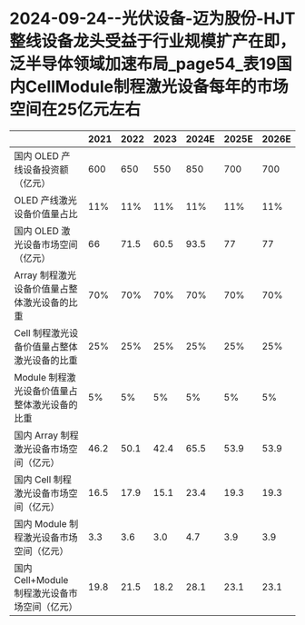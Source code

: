 # 2024-09-24--光伏设备-迈为股份-HJT整线设备龙头受益于行业规模扩产在即，泛半导体领域加速布局_page54_表19国内CellModule制程激光设备每年的市场空间在25亿元左右

| | 2021 | 2022 | 2023 | 2024E | 2025E | 2026E |
| --- | --- | --- | --- | --- | --- | --- |
| 国内 OLED 产线设备投资额（亿元） | 600 | 650 | 550 | 850 | 700 | 700 |
| OLED 产线激光设备价值量占比 | 11% | 11% | 11% | 11% | 11% | 11% |
| 国内 OLED 激光设备市场空间（亿元） | 66 | 71.5 | 60.5 | 93.5 | 77 | 77 |
| Array 制程激光设备价值量占整体激光设备的比重 | 70% | 70% | 70% | 70% | 70% | 70% |
| Cell 制程激光设备价值量占整体激光设备的比重 | 25% | 25% | 25% | 25% | 25% | 25% |
| Module 制程激光设备价值量占整体激光设备的比重 | 5% | 5% | 5% | 5% | 5% | 5% |
| 国内 Array 制程激光设备市场空间（亿元） | 46.2 | 50.1 | 42.4 | 65.5 | 53.9 | 53.9 |
| 国内 Cell 制程激光设备市场空间（亿元） | 16.5 | 17.9 | 15.1 | 23.4 | 19.3 | 19.3 |
| 国内 Module 制程激光设备市场空间（亿元） | 3.3 | 3.6 | 3.0 | 4.7 | 3.9 | 3.9 |
| 国内 Cell+Module 制程激光设备市场空间（亿元） | 19.8 | 21.5 | 18.2 | 28.1 | 23.1 | 23.1 |